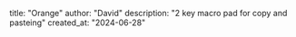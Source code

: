 title: "Orange"
author: "David"
description: "2 key macro pad for copy and pasteing"
created_at: "2024-06-28"
